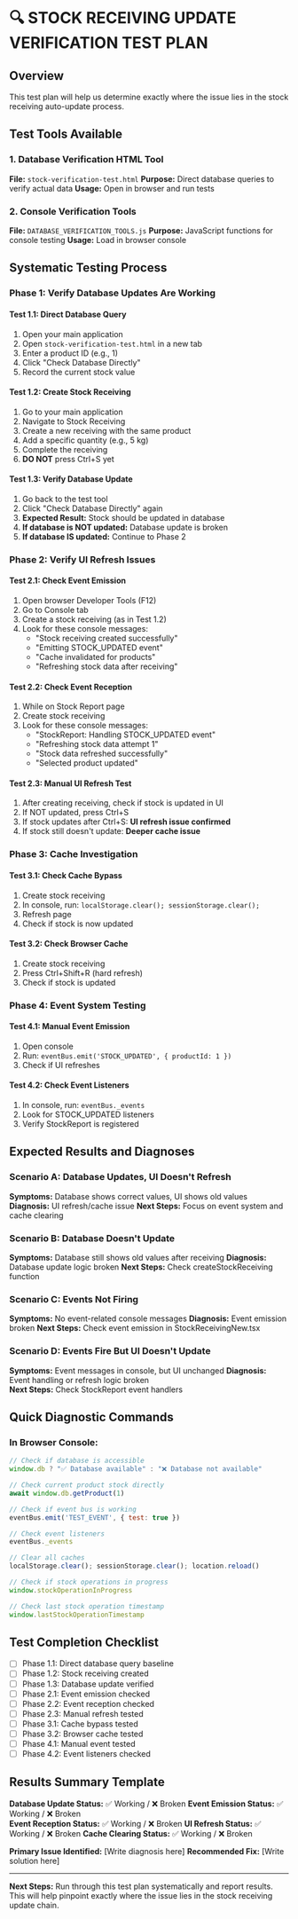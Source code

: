# 🔍 STOCK RECEIVING UPDATE VERIFICATION TEST PLAN

## Overview
This test plan will help us determine exactly where the issue lies in the stock receiving auto-update process.

## Test Tools Available

### 1. Database Verification HTML Tool
**File:** `stock-verification-test.html`
**Purpose:** Direct database queries to verify actual data
**Usage:** Open in browser and run tests

### 2. Console Verification Tools  
**File:** `DATABASE_VERIFICATION_TOOLS.js`
**Purpose:** JavaScript functions for console testing
**Usage:** Load in browser console

## Systematic Testing Process

### Phase 1: Verify Database Updates Are Working

#### Test 1.1: Direct Database Query
1. Open your main application
2. Open `stock-verification-test.html` in a new tab
3. Enter a product ID (e.g., 1)
4. Click "Check Database Directly"
5. Record the current stock value

#### Test 1.2: Create Stock Receiving
1. Go to your main application
2. Navigate to Stock Receiving
3. Create a new receiving with the same product
4. Add a specific quantity (e.g., 5 kg)
5. Complete the receiving
6. **DO NOT** press Ctrl+S yet

#### Test 1.3: Verify Database Update
1. Go back to the test tool
2. Click "Check Database Directly" again
3. **Expected Result:** Stock should be updated in database
4. **If database is NOT updated:** Database update is broken
5. **If database IS updated:** Continue to Phase 2

### Phase 2: Verify UI Refresh Issues

#### Test 2.1: Check Event Emission
1. Open browser Developer Tools (F12)
2. Go to Console tab
3. Create a stock receiving (as in Test 1.2)
4. Look for these console messages:
   - "Stock receiving created successfully"
   - "Emitting STOCK_UPDATED event"
   - "Cache invalidated for products"
   - "Refreshing stock data after receiving"

#### Test 2.2: Check Event Reception
1. While on Stock Report page
2. Create stock receiving
3. Look for these console messages:
   - "StockReport: Handling STOCK_UPDATED event"
   - "Refreshing stock data attempt 1"
   - "Stock data refreshed successfully"
   - "Selected product updated"

#### Test 2.3: Manual UI Refresh Test
1. After creating receiving, check if stock is updated in UI
2. If NOT updated, press Ctrl+S
3. If stock updates after Ctrl+S: **UI refresh issue confirmed**
4. If stock still doesn't update: **Deeper cache issue**

### Phase 3: Cache Investigation

#### Test 3.1: Check Cache Bypass
1. Create stock receiving
2. In console, run: `localStorage.clear(); sessionStorage.clear();`
3. Refresh page
4. Check if stock is now updated

#### Test 3.2: Check Browser Cache
1. Create stock receiving
2. Press Ctrl+Shift+R (hard refresh)
3. Check if stock is updated

### Phase 4: Event System Testing

#### Test 4.1: Manual Event Emission
1. Open console
2. Run: `eventBus.emit('STOCK_UPDATED', { productId: 1 })`
3. Check if UI refreshes

#### Test 4.2: Check Event Listeners
1. In console, run: `eventBus._events`
2. Look for STOCK_UPDATED listeners
3. Verify StockReport is registered

## Expected Results and Diagnoses

### Scenario A: Database Updates, UI Doesn't Refresh
**Symptoms:** Database shows correct values, UI shows old values
**Diagnosis:** UI refresh/cache issue
**Next Steps:** Focus on event system and cache clearing

### Scenario B: Database Doesn't Update
**Symptoms:** Database still shows old values after receiving
**Diagnosis:** Database update logic broken
**Next Steps:** Check createStockReceiving function

### Scenario C: Events Not Firing
**Symptoms:** No event-related console messages
**Diagnosis:** Event emission broken
**Next Steps:** Check event emission in StockReceivingNew.tsx

### Scenario D: Events Fire But UI Doesn't Update
**Symptoms:** Event messages in console, but UI unchanged
**Diagnosis:** Event handling or refresh logic broken  
**Next Steps:** Check StockReport event handlers

## Quick Diagnostic Commands

### In Browser Console:
```javascript
// Check if database is accessible
window.db ? "✅ Database available" : "❌ Database not available"

// Check current product stock directly
await window.db.getProduct(1)

// Check if event bus is working
eventBus.emit('TEST_EVENT', { test: true })

// Check event listeners
eventBus._events

// Clear all caches
localStorage.clear(); sessionStorage.clear(); location.reload()

// Check if stock operations in progress
window.stockOperationInProgress

// Check last stock operation timestamp
window.lastStockOperationTimestamp
```

## Test Completion Checklist

- [ ] Phase 1.1: Direct database query baseline
- [ ] Phase 1.2: Stock receiving created
- [ ] Phase 1.3: Database update verified
- [ ] Phase 2.1: Event emission checked
- [ ] Phase 2.2: Event reception checked  
- [ ] Phase 2.3: Manual refresh tested
- [ ] Phase 3.1: Cache bypass tested
- [ ] Phase 3.2: Browser cache tested
- [ ] Phase 4.1: Manual event tested
- [ ] Phase 4.2: Event listeners checked

## Results Summary Template

**Database Update Status:** ✅ Working / ❌ Broken
**Event Emission Status:** ✅ Working / ❌ Broken  
**Event Reception Status:** ✅ Working / ❌ Broken
**UI Refresh Status:** ✅ Working / ❌ Broken
**Cache Clearing Status:** ✅ Working / ❌ Broken

**Primary Issue Identified:** [Write diagnosis here]
**Recommended Fix:** [Write solution here]

---

**Next Steps:** Run through this test plan systematically and report results. This will help pinpoint exactly where the issue lies in the stock receiving update chain.
